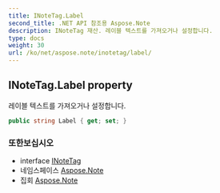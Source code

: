```yaml
---
title: INoteTag.Label
second_title: .NET API 참조용 Aspose.Note
description: INoteTag 재산. 레이블 텍스트를 가져오거나 설정합니다.
type: docs
weight: 30
url: /ko/net/aspose.note/inotetag/label/
---
```

## INoteTag.Label property

레이블 텍스트를 가져오거나 설정합니다.

```csharp
public string Label { get; set; }
```

### 또한보십시오

* interface [INoteTag](../)
* 네임스페이스 [Aspose.Note](../../inotetag/)
* 집회 [Aspose.Note](../../../)


